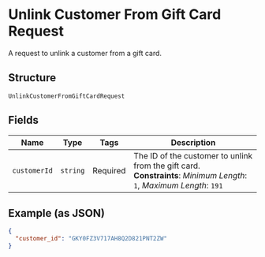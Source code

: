 <!-- Optimized: 2025-10-06 -->
<!-- RPM: 1.6.2.1.1.6.2.1_unlink-customer-from-gift-card-request_20251006 -->
<!-- Session: E2E RPM DNA Application -->
<!-- AOM: RND (Reggie & Dro) -->
<!-- COI: TECHNOLOGY -->
<!-- RPM: HIGH -->
<!-- ACTION: BUILD -->

# Unlink Customer From Gift Card Request

A request to unlink a customer from a gift card.

## Structure

`UnlinkCustomerFromGiftCardRequest`

## Fields

| Name | Type | Tags | Description |
|  --- | --- | --- | --- |
| `customerId` | `string` | Required | The ID of the customer to unlink from the gift card.<br>**Constraints**: *Minimum Length*: `1`, *Maximum Length*: `191` |

## Example (as JSON)

```json
{
  "customer_id": "GKY0FZ3V717AH8Q2D821PNT2ZW"
}
```
